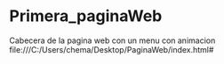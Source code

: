 # Primera_paginaWeb
Cabecera de la pagina web con un  menu con animacion
file:///C:/Users/chema/Desktop/PaginaWeb/index.html#
